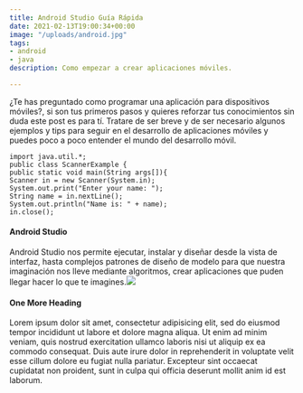 ```yaml
---
title: Android Studio Guía Rápida
date: 2021-02-13T19:00:34+00:00
image: "/uploads/android.jpg"
tags:
- android
- java
description: Como empezar a crear aplicaciones móviles.

---
```

¿Te has preguntado como programar una aplicación para dispositivos móviles?, si son tus primeros pasos y quieres reforzar tus conocimientos sin duda este post es para tí. Tratare de ser breve y de ser necesario algunos ejemplos y tips para seguir en el desarrollo de aplicaciones móviles y puedes poco a poco entender el mundo del desarrollo móvil.

    import java.util.*;
    public class ScannerExample {
    public static void main(String args[]){
    Scanner in = new Scanner(System.in);
    System.out.print("Enter your name: ");
    String name = in.nextLine();
    System.out.println("Name is: " + name);
    in.close();

#### Android Studio

Android Studio nos permite ejecutar, instalar y diseñar desde la vista de interfaz, hasta complejos patrones de diseño de modelo para que nuestra imaginación nos lleve mediante algoritmos, crear aplicaciones que puden llegar hacer lo que te imagines.![](/uploads/android.jpg)

#### One More Heading

Lorem ipsum dolor sit amet, consectetur adipisicing elit, sed do eiusmod tempor incididunt ut labore
et dolore magna aliqua. Ut enim ad minim veniam, quis nostrud exercitation ullamco laboris nisi ut aliquip
ex ea commodo consequat. Duis aute irure dolor in reprehenderit in voluptate velit esse cillum dolore eu
fugiat nulla pariatur. Excepteur sint occaecat cupidatat non proident, sunt in culpa qui officia deserunt
mollit anim id est laborum.